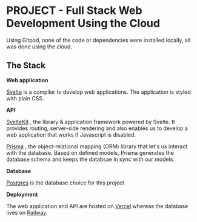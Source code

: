 # PROJECT - Full Stack Web Development Using the Cloud

Using Gitpod, none of the code or dependencies were installed locally, all was done using the cloud.

## The Stack

**Web application**

[Svelte](https://svelte.dev/) is a compiler to develop web applications. The application is styled with plain CSS.

**API**

[SvelteKit](https://kit.svelte.dev/)  , the library & application framework powered by Svelte. It provides routing, server-side rendering and also enables us to develop a web application that works if Javascript is disabled.

[Prisma](https://www.prisma.io/) , the object-relational mapping (ORM) library that let's us interact with the database. Based on defined models, Prisma generates the database schema and keeps the databsae in sync with our models.

**Database**

[Postgres](https://www.postgresql.org/)  is the database choice for this project

**Deployment**

The web application and API are hosted on [Vercel](https://vercel.com/) whereas the database lives on [Railway](https://railway.app/).

